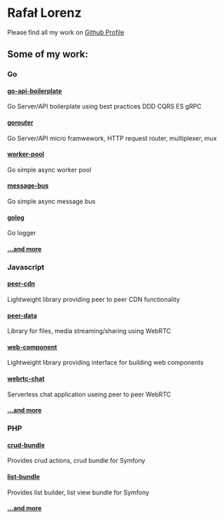 # Rafał Lorenz
Please find all my work on [Github Profile](https://github.com/vardius)
## Some of my work:
### Go
#### [go-api-boilerplate](http://rafallorenz/go-api-boilerplate)
Go Server/API boilerplate using best practices DDD CQRS ES gRPC
#### [gorouter](http://rafallorenz/gorouter)
Go Server/API micro framwework, HTTP request router, multiplexer, mux
#### [worker-pool](http://rafallorenz/worker-pool)
Go simple async worker pool
#### [message-bus](http://rafallorenz/message-bus)
Go simple async message bus
#### [golog](http://rafallorenz/golog)
Go logger
#### [...and more](https://github.com/vardius?utf8=%E2%9C%93&tab=repositories&q=&type=source&language=go)
### Javascript
#### [peer-cdn](http://rafallorenz/peer-cdn)
Lightweight library providing peer to peer CDN functionality
#### [peer-data](http://rafallorenz/peer-data)
Library for files, media streaming/sharing using WebRTC
#### [web-component](http://rafallorenz/web-component)
Lightweight library providing interface for building web components
#### [webrtc-chat](http://rafallorenz/webrtc-chat)
Serverless chat application useing peer to peer WebRTC
#### [...and more](https://github.com/vardius?utf8=%E2%9C%93&tab=repositories&q=&type=source&language=javascript)
### PHP
#### [crud-bundle](http://rafallorenz/crud-bundle)
Provides crud actions, crud bundle for Symfony
#### [list-bundle](http://rafallorenz/list-bundle)
Provides list builder, list view bundle for Symfony
#### [...and more](https://github.com/vardius?utf8=%E2%9C%93&tab=repositories&q=&type=source&language=php)

